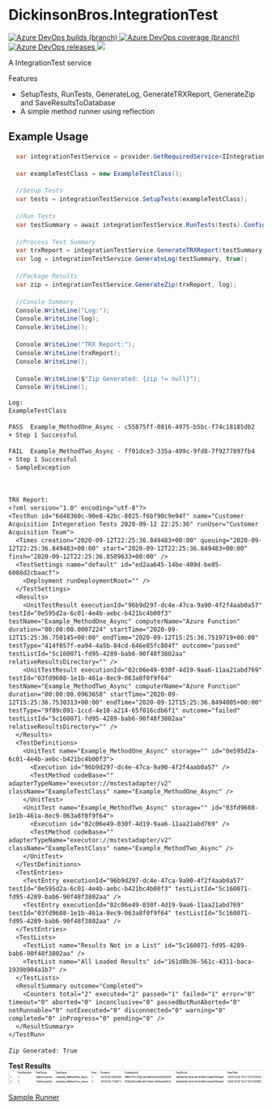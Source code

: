 # DickinsonBros.IntegrationTest
<a href="https://dev.azure.com/marksamdickinson/dickinsonbros/_build/latest?definitionId=74&amp;branchName=master"> <img alt="Azure DevOps builds (branch)" src="https://img.shields.io/azure-devops/build/marksamdickinson/DickinsonBros/74/master"> </a> <a href="https://dev.azure.com/marksamdickinson/dickinsonbros/_build/latest?definitionId=74&amp;branchName=master"> <img alt="Azure DevOps coverage (branch)" src="https://img.shields.io/azure-devops/coverage/marksamdickinson/dickinsonbros/74/master"> </a><a href="https://dev.azure.com/marksamdickinson/DickinsonBros/_release?_a=releases&view=mine&definitionId=35"> <img alt="Azure DevOps releases" src="https://img.shields.io/azure-devops/release/marksamdickinson/b5a46403-83bb-4d18-987f-81b0483ef43e/35/36"> </a><a href="https://www.nuget.org/packages/DickinsonBros.IntegrationTest/"><img src="https://img.shields.io/nuget/v/DickinsonBros.IntegrationTest"></a>

A IntegrationTest service

Features
* SetupTests, RunTests, GenerateLog, GenerateTRXReport, GenerateZip and SaveResultsToDatabase
* A simple method runner using reflection

<h2>Example Usage</h2>

```C#
  var integrationTestService = provider.GetRequiredService<IIntegrationTestService>();

  var exampleTestClass = new ExampleTestClass();

  //Setup Tests
  var tests = integrationTestService.SetupTests(exampleTestClass);

  //Run Tests
  var testSummary = await integrationTestService.RunTests(tests).ConfigureAwait(false);

  //Process Test Summary
  var trxReport = integrationTestService.GenerateTRXReport(testSummary);
  var log = integrationTestService.GenerateLog(testSummary, true);

  //Package Results
  var zip = integrationTestService.GenerateZip(trxReport, log);

  //Conole Summary
  Console.WriteLine("Log:");
  Console.WriteLine(log);
  Console.WriteLine();

  Console.WriteLine("TRX Report:");
  Console.WriteLine(trxReport);
  Console.WriteLine();

  Console.WriteLine($"Zip Generated: {zip != null}");
  Console.WriteLine();
```

```
Log:
ExampleTestClass

PASS  Example_MethodOne_Async - c55875ff-0816-4975-b5bc-f74c18185db2
+ Step 1 Successful

FAIL  Example_MethodTwo_Async - ff01dce3-335a-499c-9fd8-7f9277897fb4
+ Step 1 Successful
- SampleException



TRX Report:
<?xml version="1.0" encoding="utf-8"?>
<TestRun id="6d48360c-90e8-42bc-8025-f6bf90c9e94f" name="Customer Acquisition Integeration Tests 2020-09-12 22:25:36" runUser="Customer Acquisition Team">
  <Times creation="2020-09-12T22:25:36.849483+00:00" queuing="2020-09-12T22:25:36.849483+00:00" start="2020-09-12T22:25:36.849483+00:00" finsh="2020-09-12T22:25:36.8509633+00:00" />
  <TestSettings name="default" id="ed2aa645-14be-409d-be85-6088d2cbaacf">
    <Deployment runDeploymentRoot="" />
  </TestSettings>
  <Results>
    <UnitTestResult executionId="96b9d297-dc4e-47ca-9a90-4f2f4aab0a57" testId="0e595d2a-6c01-4e4b-aebc-b421bc4b00f3" testName="Example_MethodOne_Async" computerName="Azure Function" duration="00:00:00.0007224" startTime="2020-09-12T15:25:36.750145+00:00" endTime="2020-09-12T15:25:36.7519719+00:00" testType="414f057f-ea94-4a5b-84cd-646e85fc804f" outcome="passed" testListId="5c160071-fd95-4289-bab6-90f48f3802aa" relativeResultsDirectory="" />
    <UnitTestResult executionId="02c06e49-030f-4d19-9aa6-11aa21abd769" testId="03fd9608-1e1b-461a-8ec9-063a8f0f9f64" testName="Example_MethodTwo_Async" computerName="Azure Function" duration="00:00:00.0963658" startTime="2020-09-12T15:25:36.7530313+00:00" endTime="2020-09-12T15:25:36.8494005+00:00" testType="9f89c091-1ccd-4e10-a214-65f016cdb6f1" outcome="failed" testListId="5c160071-fd95-4289-bab6-90f48f3802aa" relativeResultsDirectory="" />
  </Results>
  <TestDefinitions>
    <UnitTest name="Example_MethodOne_Async" storage="" id="0e595d2a-6c01-4e4b-aebc-b421bc4b00f3">
      <Execution id="96b9d297-dc4e-47ca-9a90-4f2f4aab0a57" />
      <TestMethod codeBase="" adapterTypeName="executor://mstestadapter/v2" className="ExampleTestClass" name="Example_MethodOne_Async" />
    </UnitTest>
    <UnitTest name="Example_MethodTwo_Async" storage="" id="03fd9608-1e1b-461a-8ec9-063a8f0f9f64">
      <Execution id="02c06e49-030f-4d19-9aa6-11aa21abd769" />
      <TestMethod codeBase="" adapterTypeName="executor://mstestadapter/v2" className="ExampleTestClass" name="Example_MethodTwo_Async" />
    </UnitTest>
  </TestDefinitions>
  <TestEntries>
    <TestEntry executionId="96b9d297-dc4e-47ca-9a90-4f2f4aab0a57" testId="0e595d2a-6c01-4e4b-aebc-b421bc4b00f3" testListId="5c160071-fd95-4289-bab6-90f48f3802aa" />
    <TestEntry executionId="02c06e49-030f-4d19-9aa6-11aa21abd769" testId="03fd9608-1e1b-461a-8ec9-063a8f0f9f64" testListId="5c160071-fd95-4289-bab6-90f48f3802aa" />
  </TestEntries>
  <TestLists>
    <TestList name="Results Not in a List" id="5c160071-fd95-4289-bab6-90f48f3802aa" />
    <TestList name="All Loaded Results" id="161d8b36-561c-4311-baca-1939b904a1b7" />
  </TestLists>
  <ResultSummary outcome="Completed">
    <Counters total="2" executed="2" passed="1" failed="1" error="0" timeout="0" aborted="0" inconclusive="0" passedButRunAborted="0" notRunnable="0" notExecuted="0" disconnected="0" warning="0" completed="0" inProgress="0" pending="0" />
  </ResultSummary>
</TestRun>

Zip Generated: True
```

<b>Test Results</b>
![Alt text](https://raw.githubusercontent.com/msdickinson/DickinsonBros.IntegrationTest/master/TestResults.PNG)

[Sample Runner](https://github.com/msdickinson/DickinsonBros.IntegrationTest/tree/master/DickinsonBros.IntegrationTest.Runner)
